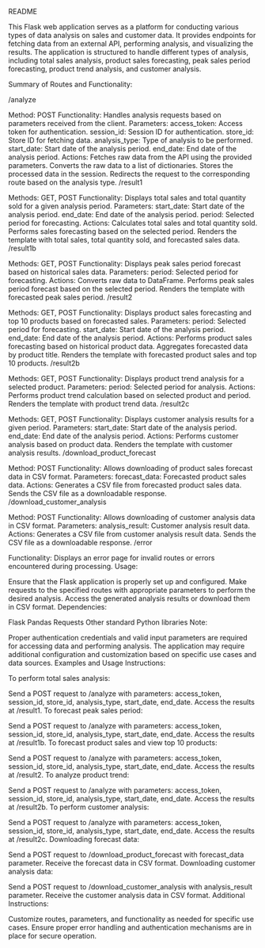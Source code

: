 README

This Flask web application serves as a platform for conducting various types of data analysis on sales and customer data. It provides endpoints for fetching data from an external API, performing analysis, and visualizing the results. The application is structured to handle different types of analysis, including total sales analysis, product sales forecasting, peak sales period forecasting, product trend analysis, and customer analysis.

Summary of Routes and Functionality:

/analyze

Method: POST
Functionality: Handles analysis requests based on parameters received from the client.
Parameters:
access_token: Access token for authentication.
session_id: Session ID for authentication.
store_id: Store ID for fetching data.
analysis_type: Type of analysis to be performed.
start_date: Start date of the analysis period.
end_date: End date of the analysis period.
Actions:
Fetches raw data from the API using the provided parameters.
Converts the raw data to a list of dictionaries.
Stores the processed data in the session.
Redirects the request to the corresponding route based on the analysis type.
/result1

Methods: GET, POST
Functionality: Displays total sales and total quantity sold for a given analysis period.
Parameters:
start_date: Start date of the analysis period.
end_date: End date of the analysis period.
period: Selected period for forecasting.
Actions:
Calculates total sales and total quantity sold.
Performs sales forecasting based on the selected period.
Renders the template with total sales, total quantity sold, and forecasted sales data.
/result1b

Methods: GET, POST
Functionality: Displays peak sales period forecast based on historical sales data.
Parameters:
period: Selected period for forecasting.
Actions:
Converts raw data to DataFrame.
Performs peak sales period forecast based on the selected period.
Renders the template with forecasted peak sales period.
/result2

Methods: GET, POST
Functionality: Displays product sales forecasting and top 10 products based on forecasted sales.
Parameters:
period: Selected period for forecasting.
start_date: Start date of the analysis period.
end_date: End date of the analysis period.
Actions:
Performs product sales forecasting based on historical product data.
Aggregates forecasted data by product title.
Renders the template with forecasted product sales and top 10 products.
/result2b

Methods: GET, POST
Functionality: Displays product trend analysis for a selected product.
Parameters:
period: Selected period for analysis.
Actions:
Performs product trend calculation based on selected product and period.
Renders the template with product trend data.
/result2c

Methods: GET, POST
Functionality: Displays customer analysis results for a given period.
Parameters:
start_date: Start date of the analysis period.
end_date: End date of the analysis period.
Actions:
Performs customer analysis based on product data.
Renders the template with customer analysis results.
/download_product_forecast

Method: POST
Functionality: Allows downloading of product sales forecast data in CSV format.
Parameters:
forecast_data: Forecasted product sales data.
Actions:
Generates a CSV file from forecasted product sales data.
Sends the CSV file as a downloadable response.
/download_customer_analysis

Method: POST
Functionality: Allows downloading of customer analysis data in CSV format.
Parameters:
analysis_result: Customer analysis result data.
Actions:
Generates a CSV file from customer analysis result data.
Sends the CSV file as a downloadable response.
/error

Functionality: Displays an error page for invalid routes or errors encountered during processing.
Usage:

Ensure that the Flask application is properly set up and configured.
Make requests to the specified routes with appropriate parameters to perform the desired analysis.
Access the generated analysis results or download them in CSV format.
Dependencies:

Flask
Pandas
Requests
Other standard Python libraries
Note:

Proper authentication credentials and valid input parameters are required for accessing data and performing analysis.
The application may require additional configuration and customization based on specific use cases and data sources.
Examples and Usage Instructions:

To perform total sales analysis:

Send a POST request to /analyze with parameters: access_token, session_id, store_id, analysis_type, start_date, end_date.
Access the results at /result1.
To forecast peak sales period:

Send a POST request to /analyze with parameters: access_token, session_id, store_id, analysis_type, start_date, end_date.
Access the results at /result1b.
To forecast product sales and view top 10 products:

Send a POST request to /analyze with parameters: access_token, session_id, store_id, analysis_type, start_date, end_date.
Access the results at /result2.
To analyze product trend:

Send a POST request to /analyze with parameters: access_token, session_id, store_id, analysis_type, start_date, end_date.
Access the results at /result2b.
To perform customer analysis:

Send a POST request to /analyze with parameters: access_token, session_id, store_id, analysis_type, start_date, end_date.
Access the results at /result2c.
Downloading forecast data:

Send a POST request to /download_product_forecast with forecast_data parameter.
Receive the forecast data in CSV format.
Downloading customer analysis data:

Send a POST request to /download_customer_analysis with analysis_result parameter.
Receive the customer analysis data in CSV format.
Additional Instructions:

Customize routes, parameters, and functionality as needed for specific use cases.
Ensure proper error handling and authentication mechanisms are in place for secure operation.

